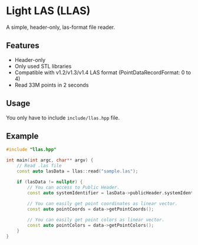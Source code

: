 # Light LAS (LLAS)
A simple, header-only, las-format file reader.

## Features
- Header-only
- Only used STL libraries
- Compatible with v1.2/v1.3/v1.4 LAS format (PointDataRecordFormat: 0 to 4)
- Read 33M points in 2 seconds

## Usage
You only have to include `include/llas.hpp` file.

## Example
```cpp
#include "llas.hpp"

int main(int argc, char** argv) {
    // Read .las file
    const auto lasData = llas::read("sample.las");

    if (lasData != nullptr) {
        // You can access to Public Header.
        const auto systemIdentifier = lasData->publicHeader.systemIdentifier;
        
        // You can easily get point coordinates as linear vector.
        const auto pointCoords = data->getPointCoords();

        // You can easily get point colors as linear vector.
        const auto pointColors = data->getPointColors();
    }
}
```